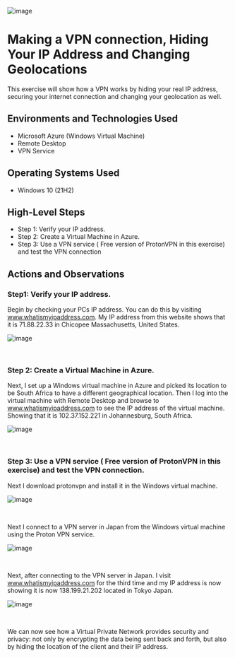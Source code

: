 <p align="center"> 
  
![image](https://github.com/teeckay/VPNs/assets/64244011/108f9f40-4a04-4d0f-9749-1122ceb518a7)

</p>

<h1>Making a VPN connection, Hiding Your IP Address and Changing Geolocations</h1>

This exercise will show how a VPN works by hiding your real IP address, securing your internet connection and changing your geolocation as well. <br />


<h2>Environments and Technologies Used</h2>

- Microsoft Azure (Windows Virtual Machine)
- Remote Desktop
- VPN Service 

<h2>Operating Systems Used </h2>

- Windows 10 (21H2)


<h2>High-Level Steps</h2>

- Step 1: Verify your IP address.
- Step 2: Create a Virtual Machine in Azure.
- Step 3: Use a VPN service ( Free version of ProtonVPN in this exercise) and test the VPN connection

<h2>Actions and Observations</h2>

<h3>Step1: Verify your IP address.</h3>

<p>
  
Begin by checking your PCs IP address. You can do this by visiting www.whatismyipaddress.com. My IP address from this website shows that it is 71.88.22.33 in Chicopee Massachusetts, United States.
</p>
<p>
  
![image](https://github.com/teeckay/VPNs/assets/64244011/8f0b7bbd-5e92-4091-86ca-b7a51a10587a)
  
</p>
<br />

<h3>Step 2: Create a Virtual Machine in Azure.</h3>

<p>
  
Next, I set up a Windows virtual machine in Azure and picked its location to be South Africa to have a different geographical location. Then I log into the virtual machine with Remote Desktop and browse to www.whatismyipaddress.com to see the IP address of the virtual machine. Showing that it is 102.37.152.221 in Johannesburg, South Africa.
</p>
<p>
  
![image](https://github.com/teeckay/VPNs/assets/64244011/6c763110-a16c-40d7-8464-814eedefd073)
  
</p>
<br />

<h3>Step 3: Use a VPN service ( Free version of ProtonVPN in this exercise) and test the VPN connection.</h3>

<p>
  
Next I download protonvpn and install it in the Windows virtual machine.

</p>
<p>
  
![image](https://github.com/teeckay/VPNs/assets/64244011/0ae0a14d-5038-4dd6-acca-12fdecc15bc4)
  
</p>
<br />

<p>
  
Next I connect to a VPN server in Japan from the Windows virtual machine using the Proton VPN service.
</p>
<p>
  
![image](https://github.com/teeckay/VPNs/assets/64244011/1e40895b-6587-4caf-ad0f-1acfbedc734c)
  
</p>
<br />

<p>
  
Next, after connecting to the VPN server in Japan. I visit www.whatismyipaddress.com  for the  third time and my IP address is now showing it is now 138.199.21.202  located in Tokyo Japan.
</p>
<p>
  
![image](https://github.com/teeckay/VPNs/assets/64244011/884a504e-75ab-4cab-b480-2a355562a89f)
  
</p>
<br />

<p>
  
We can now see how a Virtual Private Network provides security and privacy: not only by encrypting the data being sent back and forth, but also by hiding the location of the client and their IP address. 

</p>

